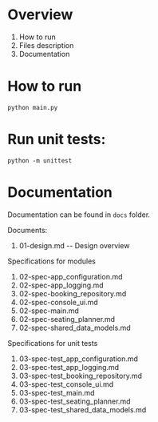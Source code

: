# Overview

1. How to run
2. Files description
3. Documentation

# How to run 

```commandline
python main.py
```


# Run unit tests:

```commandline
python -m unittest
```

# Documentation

Documentation can be found in `docs` folder.

Documents:

1. 01-design.md -- Design overview

Specifications for modules
1. 02-spec-app_configuration.md
2. 02-spec-app_logging.md 
3. 02-spec-booking_repository.md 
4. 02-spec-console_ui.md 
5. 02-spec-main.md 
6. 02-spec-seating_planner.md 
7. 02-spec-shared_data_models.md

Specifications for unit tests
1. 03-spec-test_app_configuration.md 
2. 03-spec-test_app_logging.md 
3. 03-spec-test_booking_repository.md 
4. 03-spec-test_console_ui.md 
5. 03-spec-test_main.md 
6. 03-spec-test_seating_planner.md 
7. 03-spec-test_shared_data_models.md
